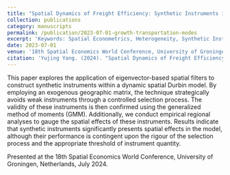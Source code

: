 ```yaml
---
title: "Spatial Dynamics of Freight Efficiency: Synthetic Instruments in Dynamic Spatial Durbin Models"
collection: publications
category: manuscripts
permalink: /publication/2023-07-01-growth-transportation-modes
excerpt: 'Keywords: Spatial Econometrics, Heterogeneity, Synthetic Instruments, Two-step GMM, Dynamic Spatial Durbin Model'
date: 2023-07-01
venue: '18th Spatial Economics World Conference, University of Groningen, Netherlands'
citation: 'Yujing Yang. (2024). "Spatial Dynamics of Freight Efficiency: Synthetic Instruments in Dynamic Spatial Durbin Models." Presented at the 10th International Workshop on Regional, Urban, and Spatial Economics, Peking University, China.'
---
```



This paper explores the application of eigenvector-based spatial filters to construct synthetic instruments within a dynamic spatial Durbin model. By employing an exogenous geographic matrix, the technique strategically avoids weak instruments through a controlled selection process. The validity of these instruments is then confirmed using the generalized method of moments (GMM). Additionally, we conduct empirical regional analyses to gauge the spatial effects of these instruments. Results indicate that synthetic instruments significantly presents spatial effects in the model, although their performance is contingent upon the rigour of the selection process and the appropriate threshold of instrument quantity. 

Presented at the 18th Spatial Economics World Conference, University of Groningen, Netherlands, July 2024.
